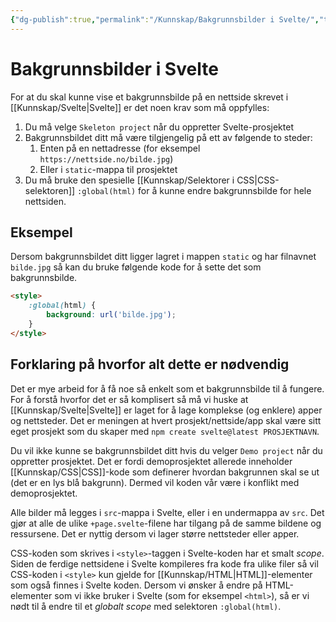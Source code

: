 ```yaml
---
{"dg-publish":true,"permalink":"/Kunnskap/Bakgrunnsbilder i Svelte/","title":"Bakgrunnsbilder i Svelte","tags":["svelte","it1","it"]}
---
```



# Bakgrunnsbilder i Svelte
For at du skal kunne vise et bakgrunnsbilde på en nettside skrevet i [[Kunnskap/Svelte\|Svelte]] er det noen krav som må oppfylles:

1. Du må velge `Skeleton project` når du oppretter Svelte-prosjektet
2. Bakgrunnsbildet ditt må være tilgjengelig på ett av følgende to steder:
	1. Enten på en nettadresse (for eksempel `https://nettside.no/bilde.jpg`)
	2. Eller i `static`-mappa til prosjektet
3. Du må bruke den spesielle [[Kunnskap/Selektorer i CSS\|CSS-selektoren]] `:global(html)` for å kunne endre bakgrunnsbilde for hele nettsiden.

## Eksempel
Dersom bakgrunnsbildet ditt ligger lagret i mappen `static` og har filnavnet `bilde.jpg` så kan du bruke følgende kode for å sette det som bakgrunnsbilde.

```html
<style>
	:global(html) {
		background: url('bilde.jpg');
	}
</style>
```

## Forklaring på hvorfor alt dette er nødvendig
Det er mye arbeid for å få noe så enkelt som et bakgrunnsbilde til å fungere. For å forstå hvorfor det er så komplisert så må vi huske at [[Kunnskap/Svelte\|Svelte]] er laget for å lage komplekse (og enklere) apper og nettsteder. Det er meningen at hvert prosjekt/nettside/app skal være sitt eget prosjekt som du skaper med `npm create svelte@latest PROSJEKTNAVN`.

Du vil ikke kunne se bakgrunnsbildet ditt hvis du velger `Demo project` når du oppretter prosjektet. Det er fordi demoprosjektet allerede inneholder [[Kunnskap/CSS\|CSS]]-kode som definerer hvordan bakgrunnen skal se ut (det er en lys blå bakgrunn). Dermed vil koden vår være i konflikt med demoprosjektet.

Alle bilder må legges i `src`-mappa i Svelte, eller i en undermappa av `src`. Det gjør at alle de ulike `+page.svelte`-filene har tilgang på de samme bildene og ressursene. Det er nyttig dersom vi lager større nettsteder eller apper.

CSS-koden som skrives i `<style>`-taggen i Svelte-koden har et smalt *scope*. Siden de ferdige nettsidene i Svelte kompileres fra kode fra ulike filer så vil CSS-koden i `<style>` kun gjelde for [[Kunnskap/HTML\|HTML]]-elementer som også finnes i Svelte koden. Dersom vi ønsker å endre på HTML-elementer som vi ikke bruker i Svelte (som for eksempel `<html>`), så er vi nødt til å endre til et *globalt scope* med selektoren `:global(html)`.
